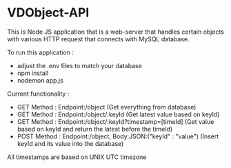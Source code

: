 # VDObject-API
This is Node JS application that is a web-server that handles certain objects with various HTTP request that connects with MySQL database. 

To run this application : 
- adjust the .env files to match your database
- npm install
- nodemon app.js

Current functionality :
- GET Method : Endpoint:/object (Get everything from database)
- GET Method : Endpoint:/object/:keyId (Get latest value based on keyId) 
- GET Method : Endpoint:/object/:keyId?timestamp=[timeId] (Get value based on keyId and return the latest before the timeId)
- POST Method : Endpoint:/object, Body:JSON:("keyId" : "value") (Insert keyId and its value into the database) 

All timestamps are based on UNIX UTC timezone
